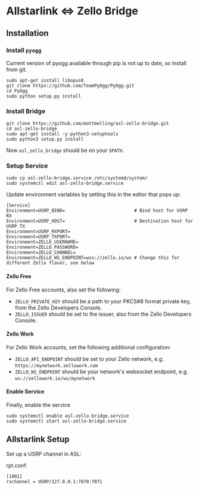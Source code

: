 # Allstarlink <=> Zello Bridge

## Installation

### Install `pyogg`
Current version of pyogg available through pip is not up to date, so install from git.
```
sudo apt-get install libopus0
git clone https://github.com/TeamPyOgg/PyOgg.git
cd PyOgg
sudo python setup.py install
```
### Install Bridge
```
git clone https://github.com/mattmelling/asl-zello-bridge.git
cd asl-zello-bridge
sudo apt-get install -y python3-setuptools
sudo python3 setup.py install
```

Now `asl_zello_bridge` should be on your `$PATH`.

### Setup Service
```
sudo cp asl-zello-bridge.service /etc/systemd/system/
sudo systemctl edit asl-zello-bridge.service
```

Update environment variables by setting this in the editor that pops up:

```
[Service]
Environment=USRP_BIND=                          # Bind host for USRP RX
Environment=USRP_HOST=                          # Destination host for USRP TX
Environment=USRP_RXPORT=
Environment=USRP_TXPORT=
Environment=ZELLO_USERNAME=
Environment=ZELLO_PASSWORD=
Environment=ZELLO_CHANNEL=
Environment=ZELLO_WS_ENDPOINT=wss://zello.io/ws # Change this for different Zello flavor, see below
```

#### Zello Free
For Zello Free accounts, also set the following:

- `ZELLO_PRIVATE_KEY` should be a path to your PKCS#8 format private key, from the Zello Developers Console.
- `ZELLO_ISSUER` should be set to the issuer, also from the Zello Developers Console.

#### Zello Work
For Zello Work accounts, set the following additional configuration:

- `ZELLO_API_ENDPOINT` should be set to your Zello network, e.g. `https://mynetwork.zellowork.com`
- `ZELLO_WS_ENDPOINT` should be your network's websocket endpoint, e.g. `ws://zellowork.io/ws/mynetwork`

#### Enable Service
Finally, enable the service

```
sudo systemctl enable asl-zello-bridge.service
sudo systemctl start asl-zello-bridge.service
```

## Allstarlink Setup
Set up a USRP channel in ASL:

rpt.conf:

```
[1001]
rxchannel = USRP/127.0.0.1:7070:7071
```
